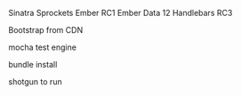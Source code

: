 Sinatra
Sprockets
Ember RC1
Ember Data 12
Handlebars RC3

Bootstrap from CDN

mocha test engine

bundle install

shotgun to run 

